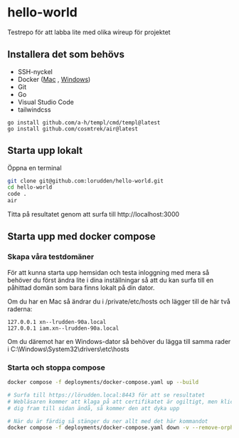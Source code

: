 # hello-world

Testrepo för att labba lite med olika wireup för projektet

## Installera det som behövs

* SSH-nyckel
* Docker ([Mac](https://docs.docker.com/desktop/install/mac-install/) , [Windows](https://docs.docker.com/desktop/install/windows-install/))
* Git
* Go
* Visual Studio Code
* tailwindcss

```
go install github.com/a-h/templ/cmd/templ@latest
go install github.com/cosmtrek/air@latest
```

## Starta upp lokalt

Öppna en terminal

```bash
git clone git@github.com:lorudden/hello-world.git
cd hello-world
code .
air
```

Titta på resultatet genom att surfa till http://localhost:3000

## Starta upp med docker compose

### Skapa våra testdomäner

För att kunna starta upp hemsidan och testa inloggning med mera så behöver du först ändra lite i dina inställningar så att du kan surfa till en påhittad domän som bara finns lokalt på din dator.

Om du har en Mac så ändrar du i /private/etc/hosts och lägger till de här två raderna:

```
127.0.0.1 xn--lrudden-90a.local
127.0.0.1 iam.xn--lrudden-90a.local
```

Om du däremot har en Windows-dator så behöver du lägga till samma rader i C:\Windows\System32\drivers\etc\hosts

### Starta och stoppa compose

```bash
docker compose -f deployments/docker-compose.yaml up --build

# Surfa till https://lörudden.local:8443 för att se resultatet
# Webläsaren kommer att klaga på att certifikatet är ogiltigt, men klicka
# dig fram till sidan ändå, så kommer den att dyka upp

# När du är färdig så stänger du ner allt med det här kommandot
docker compose -f deployments/docker-compose.yaml down -v --remove-orphans
```
